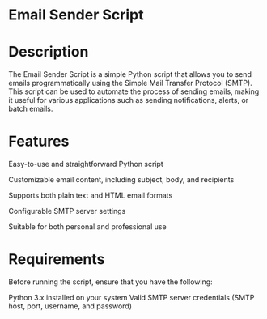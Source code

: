 # Email Sender Script
# Description
The Email Sender Script is a simple Python script that allows you to send emails programmatically using the Simple Mail Transfer Protocol (SMTP). This script can be used to automate the process of sending emails, making it useful for various applications such as sending notifications, alerts, or batch emails.

# Features
Easy-to-use and straightforward Python script

Customizable email content, including subject, body, and recipients

Supports both plain text and HTML email formats

Configurable SMTP server settings

Suitable for both personal and professional use

# Requirements
Before running the script, ensure that you have the following:

Python 3.x installed on your system
Valid SMTP server credentials (SMTP host, port, username, and password)